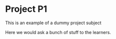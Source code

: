 # Project P1

This is an example of a dummy project subject

Here we would ask a bunch of stuff to the learners.
